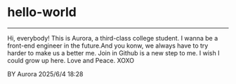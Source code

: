 # hello-world
*************
Hi, everybody!
This is Aurora, a third-class college student. I wanna be a front-end engineer in the future.And you konw, we always have to try harder to make us a better me. Join in Github is a new step to me. I wish I could grow up here.
Love and Peace.
XOXO

BY Aurora
2025/6/4 18:28
